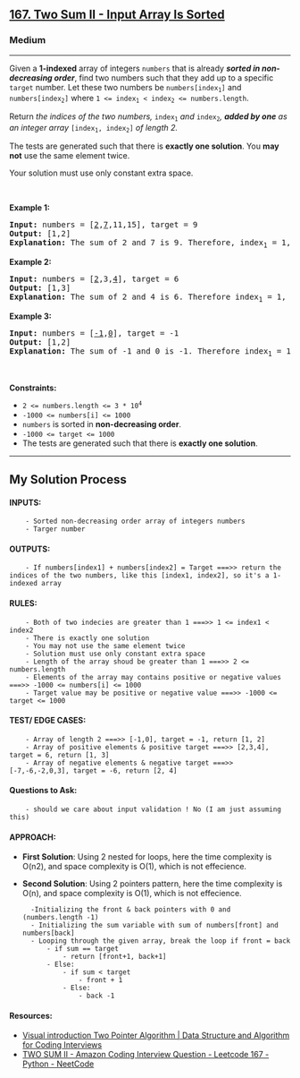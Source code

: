 <h2><a href="https://leetcode.com/problems/two-sum-ii-input-array-is-sorted/">167. Two Sum II - Input Array Is Sorted</a></h2><h3>Medium</h3><hr><div style="user-select: auto;"><p style="user-select: auto;">Given a <strong style="user-select: auto;">1-indexed</strong> array of integers <code style="user-select: auto;">numbers</code> that is already <strong style="user-select: auto;"><em style="user-select: auto;">sorted in non-decreasing order</em></strong>, find two numbers such that they add up to a specific <code style="user-select: auto;">target</code> number. Let these two numbers be <code style="user-select: auto;">numbers[index<sub style="user-select: auto;">1</sub>]</code> and <code style="user-select: auto;">numbers[index<sub style="user-select: auto;">2</sub>]</code> where <code style="user-select: auto;">1 &lt;= index<sub style="user-select: auto;">1</sub> &lt; index<sub style="user-select: auto;">2</sub> &lt;= numbers.length</code>.</p>

<p style="user-select: auto;">Return<em style="user-select: auto;"> the indices of the two numbers, </em><code style="user-select: auto;">index<sub style="user-select: auto;">1</sub></code><em style="user-select: auto;"> and </em><code style="user-select: auto;">index<sub style="user-select: auto;">2</sub></code><em style="user-select: auto;">, <strong style="user-select: auto;">added by one</strong> as an integer array </em><code style="user-select: auto;">[index<sub style="user-select: auto;">1</sub>, index<sub style="user-select: auto;">2</sub>]</code><em style="user-select: auto;"> of length 2.</em></p>

<p style="user-select: auto;">The tests are generated such that there is <strong style="user-select: auto;">exactly one solution</strong>. You <strong style="user-select: auto;">may not</strong> use the same element twice.</p>

<p style="user-select: auto;">Your solution must use only constant extra space.</p>

<p style="user-select: auto;">&nbsp;</p>
<p style="user-select: auto;"><strong style="user-select: auto;">Example 1:</strong></p>

<pre style="user-select: auto;"><strong style="user-select: auto;">Input:</strong> numbers = [<u style="user-select: auto;">2</u>,<u style="user-select: auto;">7</u>,11,15], target = 9
<strong style="user-select: auto;">Output:</strong> [1,2]
<strong style="user-select: auto;">Explanation:</strong> The sum of 2 and 7 is 9. Therefore, index<sub style="user-select: auto;">1</sub> = 1, index<sub style="user-select: auto;">2</sub> = 2. We return [1, 2].
</pre>

<p style="user-select: auto;"><strong style="user-select: auto;">Example 2:</strong></p>

<pre style="user-select: auto;"><strong style="user-select: auto;">Input:</strong> numbers = [<u style="user-select: auto;">2</u>,3,<u style="user-select: auto;">4</u>], target = 6
<strong style="user-select: auto;">Output:</strong> [1,3]
<strong style="user-select: auto;">Explanation:</strong> The sum of 2 and 4 is 6. Therefore index<sub style="user-select: auto;">1</sub> = 1, index<sub style="user-select: auto;">2</sub> = 3. We return [1, 3].
</pre>

<p style="user-select: auto;"><strong style="user-select: auto;">Example 3:</strong></p>

<pre style="user-select: auto;"><strong style="user-select: auto;">Input:</strong> numbers = [<u style="user-select: auto;">-1</u>,<u style="user-select: auto;">0</u>], target = -1
<strong style="user-select: auto;">Output:</strong> [1,2]
<strong style="user-select: auto;">Explanation:</strong> The sum of -1 and 0 is -1. Therefore index<sub style="user-select: auto;">1</sub> = 1, index<sub style="user-select: auto;">2</sub> = 2. We return [1, 2].
</pre>

<p style="user-select: auto;">&nbsp;</p>
<p style="user-select: auto;"><strong style="user-select: auto;">Constraints:</strong></p>

<ul style="user-select: auto;">
	<li style="user-select: auto;"><code style="user-select: auto;">2 &lt;= numbers.length &lt;= 3 * 10<sup style="user-select: auto;">4</sup></code></li>
	<li style="user-select: auto;"><code style="user-select: auto;">-1000 &lt;= numbers[i] &lt;= 1000</code></li>
	<li style="user-select: auto;"><code style="user-select: auto;">numbers</code> is sorted in <strong style="user-select: auto;">non-decreasing order</strong>.</li>
	<li style="user-select: auto;"><code style="user-select: auto;">-1000 &lt;= target &lt;= 1000</code></li>
	<li style="user-select: auto;">The tests are generated such that there is <strong style="user-select: auto;">exactly one solution</strong>.</li>
</ul>
</div>
<hr>
<h2>My Solution Process</h2>

#### INPUTS:
        - Sorted non-decreasing order array of integers numbers
        - Targer number

#### OUTPUTS:
        - If numbers[index1] + numbers[index2] = Target ===>> return the indices of the two numbers, like this [index1, index2], so it's a 1-indexed array

#### RULES:
        - Both of two indecies are greater than 1 ===>> 1 <= index1 < index2 
        - There is exactly one solution
        - You may not use the same element twice
        - Solution must use only constant extra space
        - Length of the array shoud be greater than 1 ===>> 2 <= numbers.length
        - Elements of the array may contains positive or negative values ===>> -1000 <= numbers[i] <= 1000
        - Target value may be positive or negative value ===>> -1000 <= target <= 1000

#### TEST/ EDGE CASES:
        - Array of length 2 ===>> [-1,0], target = -1, return [1, 2]
        - Array of positive elements & positive target ===>> [2,3,4], target = 6, return [1, 3]
        - Array of negative elements & negative target ===>> [-7,-6,-2,0,3], target = -6, return [2, 4]

#### Questions to Ask:
        - should we care about input validation ! No (I am just assuming this)

#### APPROACH:
- **First Solution**: Using 2 nested for loops, here the time complexity is O(n2), and space complexity is O(1), which is not effecience.
        
- **Second Solution**: Using 2 pointers pattern, here the time complexity is O(n), and space complexity is O(1), which is not effecience.
        
        -Initializing the front & back pointers with 0 and (numbers.length -1)
        - Initializing the sum variable with sum of numbers[front] and numbers[back]
        - Looping through the given array, break the loop if front = back
            - if sum == target
                - return [front+1, back+1]
            - Else:
                - if sum < target
                    - front + 1
                - Else:
                    - back -1

#### Resources:
- [Visual introduction Two Pointer Algorithm | Data Structure and Algorithm for Coding Interviews](https://www.youtube.com/watch?v=On03HWe2tZM)
- [TWO SUM II - Amazon Coding Interview Question - Leetcode 167 - Python - NeetCode](https://www.youtube.com/watch?v=cQ1Oz4ckceM)
